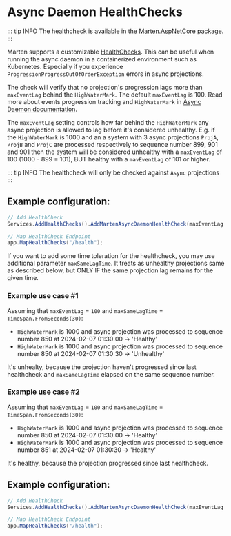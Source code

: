# Async Daemon HealthChecks

::: tip INFO
The healthcheck is available in the [Marten.AspNetCore](https://www.nuget.org/packages/Marten.AspNetCore) package.
:::

Marten supports a customizable [HealthChecks](https://learn.microsoft.com/en-us/aspnet/core/host-and-deploy/health-checks?view=aspnetcore-7.0). 
This can be useful when running the async daemon in a containerized environment such as Kubernetes. 
Especially if you experience `ProgressionProgressOutOfOrderException` errors in async projections.

The check will verify that no projection's progression lags more than `maxEventLag` behind the `HighWaterMark`. 
The default `maxEventLag` is 100. Read more about events progression tracking and `HighWaterMark` in [Async Daemon documentation](/events/projections/async-daemon).

The `maxEventLag` setting controls how far behind the `HighWaterMark` any async projection is allowed to lag before it's considered unhealthy. 
E.g. if the `HighWaterMark` is 1000 and an a system with 3 async projections `ProjA`, `ProjB` and `ProjC` are processed respectively to sequence number 899, 901 and 901 then the system will be considered unhealthy with a `maxEventLag` of 100 (1000 - 899 = 101), BUT healthy with a `mavEventLag` of 101 or higher.

::: tip INFO
The healthcheck will only be checked against `Async` projections
:::

## Example configuration:

```cs
// Add HealthCheck
Services.AddHealthChecks().AddMartenAsyncDaemonHealthCheck(maxEventLag: 500);

// Map HealthCheck Endpoint
app.MapHealthChecks("/health");
```

If you want to add some time toleration for the healthcheck, you may use additional parameter `maxSameLagTime`.
It treats as unhealthy projections same as described below, but ONLY IF the same projection lag remains for the given time.

### Example use case #1 
Assuming that `maxEventLag` = `100` and `maxSameLagTime` = `TimeSpan.FromSeconds(30)`:
- `HighWaterMark` is 1000 and async projection was processed to sequence number 850 at 2024-02-07 01:30:00 -> 'Healthy' 
- `HighWaterMark` is 1000 and async projection was processed to sequence number 850 at 2024-02-07 01:30:30 -> 'Unhealthy' 

It's unhealty, because the projection haven't progressed since last healthcheck and `maxSameLagTime` elapsed on the same sequence number.


### Example use case #2 
Assuming that `maxEventLag` = `100` and `maxSameLagTime` = `TimeSpan.FromSeconds(30)`:
- `HighWaterMark` is 1000 and async projection was processed to sequence number 850 at 2024-02-07 01:30:00 -> 'Healthy'
- `HighWaterMark` is 1000 and async projection was processed to sequence number 851 at 2024-02-07 01:30:30 -> 'Healthy'

It's healthy, because the projection progressed since last healthcheck.

## Example configuration:

```cs
// Add HealthCheck
Services.AddHealthChecks().AddMartenAsyncDaemonHealthCheck(maxEventLag: 500, maxSameLagTime: TimeSpan.FromSeconds(30));

// Map HealthCheck Endpoint
app.MapHealthChecks("/health");
```
